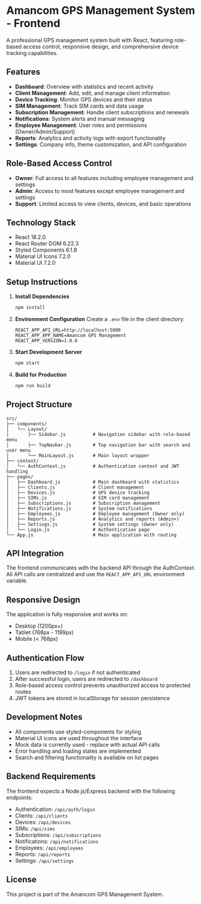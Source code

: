 # Amancom GPS Management System - Frontend

A professional GPS management system built with React, featuring role-based access control, responsive design, and comprehensive device tracking capabilities.

## Features

- **Dashboard**: Overview with statistics and recent activity
- **Client Management**: Add, edit, and manage client information
- **Device Tracking**: Monitor GPS devices and their status
- **SIM Management**: Track SIM cards and data usage
- **Subscription Management**: Handle client subscriptions and renewals
- **Notifications**: System alerts and manual messaging
- **Employee Management**: User roles and permissions (Owner/Admin/Support)
- **Reports**: Analytics and activity logs with export functionality
- **Settings**: Company info, theme customization, and API configuration

## Role-Based Access Control

- **Owner**: Full access to all features including employee management and settings
- **Admin**: Access to most features except employee management and settings
- **Support**: Limited access to view clients, devices, and basic operations

## Technology Stack

- React 18.2.0
- React Router DOM 6.22.3
- Styled Components 6.1.8
- Material UI Icons 7.2.0
- Material UI 7.2.0

## Setup Instructions

1. **Install Dependencies**
   ```bash
   npm install
   ```

2. **Environment Configuration**
   Create a `.env` file in the client directory:
   ```
   REACT_APP_API_URL=http://localhost:5000
   REACT_APP_APP_NAME=Amancom GPS Management
   REACT_APP_VERSION=1.0.0
   ```

3. **Start Development Server**
   ```bash
   npm start
   ```

4. **Build for Production**
   ```bash
   npm run build
   ```

## Project Structure

```
src/
├── components/
│   └── Layout/
│       ├── Sidebar.js          # Navigation sidebar with role-based menu
│       ├── TopNavbar.js        # Top navigation bar with search and user menu
│       └── MainLayout.js       # Main layout wrapper
├── context/
│   └── AuthContext.js          # Authentication context and JWT handling
├── pages/
│   ├── Dashboard.js            # Main dashboard with statistics
│   ├── Clients.js              # Client management
│   ├── Devices.js              # GPS device tracking
│   ├── SIMs.js                 # SIM card management
│   ├── Subscriptions.js        # Subscription management
│   ├── Notifications.js        # System notifications
│   ├── Employees.js            # Employee management (Owner only)
│   ├── Reports.js              # Analytics and reports (Admin+)
│   ├── Settings.js             # System settings (Owner only)
│   └── Login.js                # Authentication page
└── App.js                      # Main application with routing
```

## API Integration

The frontend communicates with the backend API through the AuthContext. All API calls are centralized and use the `REACT_APP_API_URL` environment variable.

## Responsive Design

The application is fully responsive and works on:
- Desktop (1200px+)
- Tablet (768px - 1199px)
- Mobile (< 768px)

## Authentication Flow

1. Users are redirected to `/login` if not authenticated
2. After successful login, users are redirected to `/dashboard`
3. Role-based access control prevents unauthorized access to protected routes
4. JWT tokens are stored in localStorage for session persistence

## Development Notes

- All components use styled-components for styling
- Material UI icons are used throughout the interface
- Mock data is currently used - replace with actual API calls
- Error handling and loading states are implemented
- Search and filtering functionality is available on list pages

## Backend Requirements

The frontend expects a Node.js/Express backend with the following endpoints:
- Authentication: `/api/auth/login`
- Clients: `/api/clients`
- Devices: `/api/devices`
- SIMs: `/api/sims`
- Subscriptions: `/api/subscriptions`
- Notifications: `/api/notifications`
- Employees: `/api/employees`
- Reports: `/api/reports`
- Settings: `/api/settings`

## License

This project is part of the Amancom GPS Management System. 